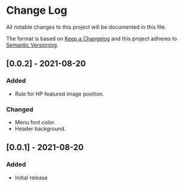 # Change Log
All notable changes to this project will be documented in this file.

The format is based on [Keep a Changelog](http://keepachangelog.com/)
and this project adheres to [Semantic Versioning](http://semver.org/).


## [0.0.2] - 2021-08-20
### Added
 - Rule for HP featured image position.
 
### Changed
 - Menu font color.
 - Header background.

## [0.0.1] - 2021-08-20
### Added
 - Initial release
